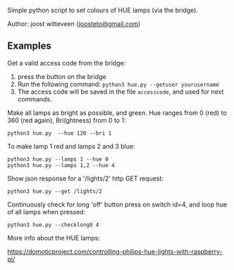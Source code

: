 Simple python script to set colours of HUE lamps (via the bridge).

Author: joost witteveen (joosteto@gmail.com)

## Examples

Get a valid access code from the bridge:
1) press the button on the bridge
2) Run the following command:
   `python3 hue.py --getuser yourusername`
3) The access code will be saved in the file `accesscode`, and used for next commands.

Make all lamps as bright as possible, and green. Hue ranges from 0 (red) to 360 (red again), Bri(ghtness) from 0 to 1:

`python3 hue.py  --hue 120 --bri 1`

To make lamp 1 red and lamps 2 and 3 blue:
```
python3 hue.py --lamps 1 --hue 0
python3 hue.py --lamps 1,2 --hue 4
```

Show json response for a '/lights/2' http GET request:

`python3 hue.py --get /lights/2`

Continuously check for long 'off' button press on switch id=4, and loop hue of all lamps when pressed:

`python3 hue.py --checklong0 4`



More info about the HUE lamps:

https://domoticproject.com/controlling-philips-hue-lights-with-raspberry-pi/
